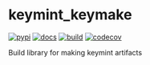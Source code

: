 # keymint_keymake

[![pypi](https://img.shields.io/pypi/v/keymint_keymake.svg?branch=master)](https://pypi.python.org/pypi/keymint_keymake/)
[![docs](https://readthedocs.org/projects/keymint/badge/?version=latest)](https://readthedocs.org/projects/keymint)
[![build](https://travis-ci.org/keymint/keymint_keymake.svg?branch=master)](https://travis-ci.org/osrf/keymint/keymint_keymake)
[![codecov](https://codecov.io/github/keymint/keymint_keymake/coverage.svg?branch=master)](https://codecov.io/github/keymint/keymint_keymake?branch=master)

Build library for making keymint artifacts
